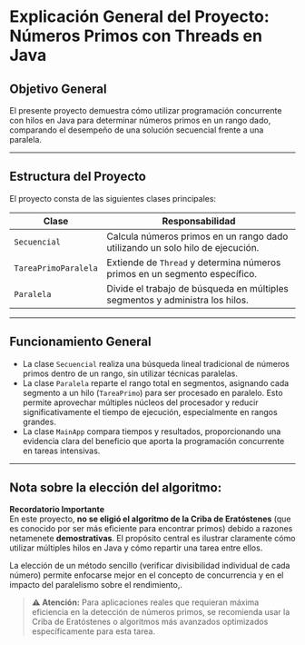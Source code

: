 #  Explicación General del Proyecto: Números Primos con Threads en Java

## Objetivo General
El presente proyecto demuestra cómo utilizar programación concurrente con hilos en Java para determinar números primos en un rango dado, comparando el desempeño de una solución secuencial frente a una paralela.

---

## Estructura del Proyecto

El proyecto consta de las siguientes clases principales:

| Clase             | Responsabilidad                                                              |
|-------------------|------------------------------------------------------------------------------|
| `Secuencial`      | Calcula números primos en un rango dado utilizando un solo hilo de ejecución.|
| `TareaPrimoParalela`      | Extiende de `Thread` y determina números primos en un segmento específico.   |
| `Paralela`        | Divide el trabajo de búsqueda en múltiples segmentos y administra los hilos. |

---

## Funcionamiento General

- La clase `Secuencial` realiza una búsqueda lineal tradicional de números primos dentro de un rango, sin utilizar técnicas paralelas.
- La clase `Paralela` reparte el rango total en segmentos, asignando cada segmento a un hilo (`TareaPrimo`) para ser procesado en paralelo. Esto permite aprovechar múltiples núcleos del procesador y reducir significativamente el tiempo de ejecución, especialmente en rangos grandes.
- La clase `MainApp` compara tiempos y resultados, proporcionando una evidencia clara del beneficio que aporta la programación concurrente en tareas intensivas.

---

## Nota sobre la elección del algoritmo:

**Recordatorio Importante**  
En este proyecto, **no se eligió el algoritmo de la Criba de Eratóstenes** (que es conocido por ser más eficiente para encontrar primos) debido a razones netamenete **demostrativas**. El propósito central es ilustrar claramente cómo utilizar múltiples hilos en Java y cómo repartir una tarea entre ellos.

La elección de un método sencillo (verificar divisibilidad individual de cada número) permite enfocarse mejor en el concepto de concurrencia y en el impacto del paralelismo sobre el rendimiento,.

> **⚠️ Atención:** Para aplicaciones reales que requieran máxima eficiencia en la detección de números primos, se recomienda usar la Criba de Eratóstenes o algoritmos más avanzados optimizados específicamente para esta tarea.

